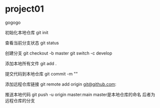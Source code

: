 # project01
gogogo

初始化本地仓库
git init

查看当前分支状态
git status

创建分支
git checkout -b master
git switch -c develop

添加本地所有文件
git add .

提交代码到本地仓库
git commit -m ""

添加远程仓库链接
git remote add origin git@github.com:

推送本地代码
git push -u origin master:main
master是本地仓库的命名 后者为远程仓库的分支
